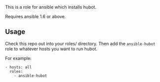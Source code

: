 This is a role for ansible which installs hubot.

Requires ansible 1.6 or above.

Usage
----

Check this repo out into your roles/ directory.
Then add the `ansible-hubot` role to whatever hosts you want to run hubot.

For example:

    - hosts: all
      roles:
        - ansible-hubot
